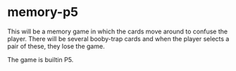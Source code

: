 # memory-p5

This will be a memory game in which the cards move around to confuse the player. There will be several booby-trap cards and when the player selects a pair of these, they lose the game.

The game is builtin P5.
